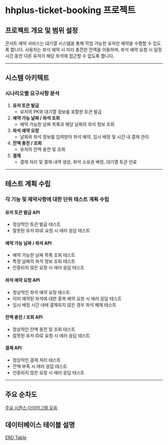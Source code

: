 # hhplus-ticket-booking 프로젝트

## 프로젝트 개요 및 범위 설정

콘서트 예약 서비스는 대기열 시스템을 통해 작업 가능한 유저만 예약을 수행할 수 있도록 합니다. 사용자는 좌석 예약 시 미리 충전한 잔액을 이용하며, 좌석 예약 요청 시 일정 시간 동안 다른 유저가 해당 좌석에 접근할 수 없도록 합니다.

---

## 시스템 아키텍트

### 시나리오별 요구사항 분석

1. **유저 토큰 발급**
    - 유저의 PK와 대기열 정보를 포함한 토큰 발급
2. **예약 가능 날짜 / 좌석 조회**
    - 예약 가능한 날짜 목록과 해당 날짜의 좌석 정보 조회
3. **좌석 예약 요청**
    - 날짜와 좌석 정보를 입력받아 좌석 예약, 임시 배정 및 시간 내 결제 관리
4. **잔액 충전 / 조회**
    - 유저의 잔액 충전 및 조회
5. **결제**
    - 결제 처리 및 결제 내역 생성, 좌석 소유권 배정, 대기열 토큰 만료

---

## 테스트 계획 수립

### 각 기능 및 제약사항에 대한 단위 테스트 계획 수립

#### 유저 토큰 발급 API
- 정상적인 토큰 발급 테스트
- 잘못된 유저 ID로 요청 시 에러 응답 테스트

#### 예약 가능 날짜 / 좌석 API
- 예약 가능한 날짜 목록 조회 테스트
- 특정 날짜의 좌석 정보 조회 테스트
- 인증되지 않은 요청 시 에러 응답 테스트

#### 좌석 예약 요청 API
- 정상적인 좌석 예약 요청 테스트
- 이미 예약된 좌석에 대한 중복 예약 요청 시 에러 응답 테스트
- 임시 배정 시간 내에 결제되지 않은 경우 좌석 해제 테스트

#### 잔액 충전 / 조회 API
- 정상적인 잔액 충전 및 조회 테스트
- 잘못된 유저 ID로 요청 시 에러 응답 테스트

#### 결제 API
- 정상적인 결제 처리 테스트
- 잔액 부족 시 에러 응답 테스트
- 인증되지 않은 요청 시 에러 응답 테스트

---

## 주요 순차도 
[주요 시퀀스 다이어그램 모음](sequence_diagrams.md)

## 데이터베이스 테이블 설명
[ERD Table](erd_table.md)
